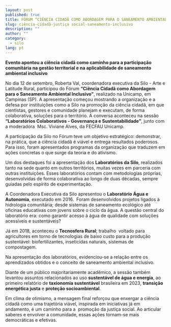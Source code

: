 ```yaml
---
layout: post
published: true
title: FÓRUM “CIÊNCIA CIDADÃ COMO ABORDAGEM PARA O SANEAMENTO AMBIENTAL INCLUSIVO”
slug: ciência-cidadã-justiça social-saneamento-inclusivo
description: ""
author: ""
category:
  - silo
lang: pt
---
```




**Evento apontou a ciência cidadã como caminho para a participação comunitária na gestão territorial e na aplicabilidade de saneamento ambiental inclusivo**

No dia 12 de setembro, Roberta Val, coordenadora executiva da Silo - Arte e Latitude Rural, participou do Fórum **“Ciência Cidadã como Abordagem para o Saneamento Ambiental Inclusivo”**, realizado na Unicamp, em Campinas (SP). A apresentação começou mostrando a organização e a defesa por instituições como a Silo na promoção da ciência cidadã, em que cientistas, gestores e comunidade planejam e executam, de forma colaborativa, soluções para o território. A conversa aconteceu na sessão **“Laboratórios Colaborativos - Governança e Sustentabilidade”**, junto com a moderadora  Msc. Viviane Alves, da FECFAU Unicamp.

A participação da Silo no Fórum teve um objetivo estratégico: demonstrar, na prática, que a ciência cidadã é viável e entrega resultados poderosos. Para isso, foram apresentados programas da organização que traduzem em ações concretas o que surge da teoria e do ativismo.

Um dos destaques foi a apresentação dos **Laboratórios da Silo**, realizados tanto na sede quanto em outros territórios, muitas vezes em parceria com outras instituições. Esses laboratórios contam com metodologias próprias, desenvolvidas de forma colaborativa ao longo de duas décadas, sempre guiadas pelo espírito de experimentação.

A Coordenadora Executiva da Silo apresentou o **Laboratório Água e Autonomia**, executado em 2016.  Foram desenvolvidos projetos ligados à hidrologia comunitária; desde sistemas de saneamento ecológico até oficinas educativas com jovens sobre o ciclo da água. A questão central do laboratório era: como garantir acesso à água de qualidade com soluções acessíveis e sustentáveis?

Já em 2018, aconteceu o **Tecnosfera Rural**; trabalho  voltado para agricultores em torno de tecnologias de baixo custo para a produção sustentável: biofertilizantes, inseticidas naturais, sistemas de compostagem.

Na apresentação dos laboratórios, evidenciou-se a relação entre os aprendizados obtidos e o conceito de saneamento ambiental inclusivo.

Diante de um público majoritariamente acadêmico, a sessão também levantou assuntos relacionados ao uso **sustentável de água e energia**, ao primeiro relatório de **taxionomia sustentável** brasileira em 2023, **transição energética justa** e **proteção socioambiental**.

Em clima de otimismo, a mensagem final reforçou que enxergar a ciência cidadã como uma trajetória viável, inspirada em iniciativas já em andamento, é um caminho para a  promoção da justiça social. Ao articular saberes e envolver a comunidade, essas ações tornam-se mais democráticas e efetivas.
